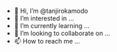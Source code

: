 - 👋 Hi, I’m @tanjirokamodo
- 👀 I’m interested in ...
- 🌱 I’m currently learning ...
- 💞️ I’m looking to collaborate on ...
- 📫 How to reach me ...

<!---
tanjirokamodo/tanjirokamodo is a ✨ special ✨ repository because its `README.md` (this file) appears on your GitHub profile.
You can click the Preview link to take a look at your changes.
--->
